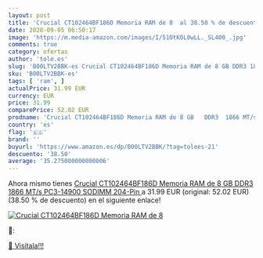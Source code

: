 ```yaml
---
layout: post
title: 'Crucial CT102464BF186D Memoria RAM de 8  al 38.50 % de descuento'
date: 2020-09-05 06:50:17
image: 'https://m.media-amazon.com/images/I/51OtK0L0wLL._SL400_.jpg'
comments: true
category: ofertas
author: 'tole.es'
slug: 'B00LTV2BBK-es Crucial CT102464BF186D Memoria RAM de 8 GB DDR3 1866 MT/s...'
sku: 'B00LTV2BBK-es'
tags: [ 'ram', ]
actualPrice: 31.99 EUR
currency: EUR
price: 31.99
comparePrice: 52.02 EUR
prodname: 'Crucial CT102464BF186D Memoria RAM de 8 GB   DDR3  1866 MT/s  PC3-14900  SODIMM  204-Pin '
country: 'es'
flag: '🇪🇸'
brand: ''
buyurl: 'https://www.amazon.es/dp/B00LTV2BBK/?tag=tolees-21'
descuento: '38.50'
average: '35.275000000000006'
---
```


Ahora mismo tienes [Crucial CT102464BF186D Memoria RAM de 8 GB   DDR3  1866 MT/s  PC3-14900  SODIMM  204-Pin ](https://www.amazon.es/dp/B00LTV2BBK/?tag=tolees-21) a 31.99 EUR (original: 52.02 EUR) (38.50 %  de descuento) en el siguiente enlace!

[![Crucial CT102464BF186D Memoria RAM de 8 ](https://m.media-amazon.com/images/I/51OtK0L0wLL._SL400_.jpg)](https://www.amazon.es/dp/B00LTV2BBK/?tag=tolees-21)

🔎:


[🛒 Visítala!!!](https://www.amazon.es/dp/B00LTV2BBK/?tag=tolees-21)
